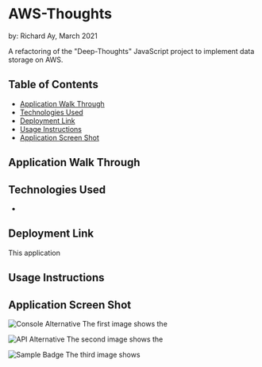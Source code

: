 # AWS-Thoughts
by: Richard Ay,  March 2021

A refactoring of the "Deep-Thoughts" JavaScript project to implement data storage on AWS.


## Table of Contents
* [Application Walk Through](#application-walk-through)
* [Technologies Used](#technologies-used)
* [Deployment Link](#deployment-link)
* [Usage Instructions](#usage-instructions)
* [Application Screen Shot](#application-screen-shot)

## Application Walk Through
 

 

## Technologies Used
-  


## Deployment Link
This application 

## Usage Instructions


## Application Screen Shot
![Console Alternative](./data/screen-shot.jpg) The first image shows the 

![API Alternative](./data/screen-shot2.jpg) The second image shows the 

![Sample Badge](./data/472970316_badge.png) The third image shows 